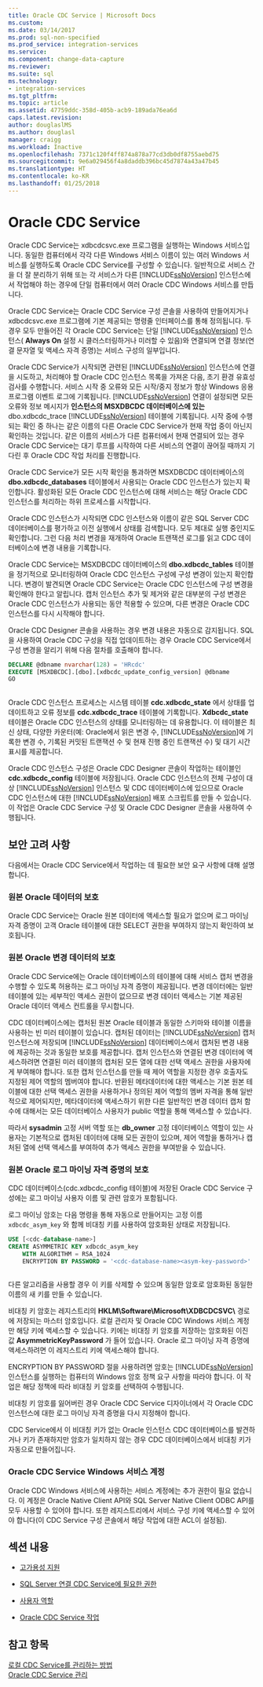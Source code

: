 ```yaml
---
title: Oracle CDC Service | Microsoft Docs
ms.custom: 
ms.date: 03/14/2017
ms.prod: sql-non-specified
ms.prod_service: integration-services
ms.service: 
ms.component: change-data-capture
ms.reviewer: 
ms.suite: sql
ms.technology:
- integration-services
ms.tgt_pltfrm: 
ms.topic: article
ms.assetid: 47759ddc-358d-405b-acb9-189ada76ea6d
caps.latest.revision: 
author: douglaslMS
ms.author: douglasl
manager: craigg
ms.workload: Inactive
ms.openlocfilehash: 7371c120f4ff874a878a77cd3db0df8755aebd75
ms.sourcegitcommit: 9e6a029456f4a8daddb396bc45d7874a43a47b45
ms.translationtype: HT
ms.contentlocale: ko-KR
ms.lasthandoff: 01/25/2018
---
```

# <a name="the-oracle-cdc-service"></a>Oracle CDC Service
  Oracle CDC Service는 xdbcdcsvc.exe 프로그램을 실행하는 Windows 서비스입니다. 동일한 컴퓨터에서 각각 다른 Windows 서비스 이름이 있는 여러 Windows 서비스를 실행하도록 Oracle CDC Service를 구성할 수 있습니다. 일반적으로 서비스 간을 더 잘 분리하기 위해 또는 각 서비스가 다른 [!INCLUDE[ssNoVersion](../../includes/ssnoversion-md.md)] 인스턴스에서 작업해야 하는 경우에 단일 컴퓨터에서 여러 Oracle CDC Windows 서비스를 만듭니다.  
  
 Oracle CDC Service는 Oracle CDC Service 구성 콘솔을 사용하여 만들어지거나 xdbcdcsvc.exe 프로그램에 기본 제공되는 명령줄 인터페이스를 통해 정의됩니다. 두 경우 모두 만들어진 각 Oracle CDC Service는 단일 [!INCLUDE[ssNoVersion](../../includes/ssnoversion-md.md)] 인스턴스( **Always On** 설정 시 클러스터링하거나 미러할 수 있음)와 연결되며 연결 정보(연결 문자열 및 액세스 자격 증명)는 서비스 구성의 일부입니다.  
  
 Oracle CDC Service가 시작되면 관련된 [!INCLUDE[ssNoVersion](../../includes/ssnoversion-md.md)] 인스턴스에 연결을 시도하고, 처리해야 할 Oracle CDC 인스턴스 목록을 가져온 다음, 초기 환경 유효성 검사를 수행합니다. 서비스 시작 중 오류와 모든 시작/중지 정보가 항상 Windows 응용 프로그램 이벤트 로그에 기록됩니다. [!INCLUDE[ssNoVersion](../../includes/ssnoversion-md.md)] 연결이 설정되면 모든 오류와 정보 메시지가 **인스턴스의 MSXDBCDC 데이터베이스에 있는** dbo.xdbcdc_trace [!INCLUDE[ssNoVersion](../../includes/ssnoversion-md.md)] 테이블에 기록됩니다. 시작 중에 수행되는 확인 중 하나는 같은 이름의 다른 Oracle CDC Service가 현재 작업 중이 아닌지 확인하는 것입니다. 같은 이름의 서비스가 다른 컴퓨터에서 현재 연결되어 있는 경우 Oracle CDC Service는 대기 루프를 시작하여 다른 서비스의 연결이 끊어질 때까지 기다린 후 Oracle CDC 작업 처리를 진행합니다.  
  
 Oracle CDC Service가 모든 시작 확인을 통과하면 MSXDBCDC 데이터베이스의 **dbo.xdbcdc_databases** 테이블에서 사용되는 Oracle CDC 인스턴스가 있는지 확인합니다. 활성화된 모든 Oracle CDC 인스턴스에 대해 서비스는 해당 Oracle CDC 인스턴스를 처리하는 하위 프로세스를 시작합니다.  
  
 Oracle CDC 인스턴스가 시작되면 CDC 인스턴스와 이름이 같은 SQL Server CDC 데이터베이스를 평가하고 이전 실행에서 상태를 검색합니다. 모두 제대로 실행 중인지도 확인합니다. 그런 다음 처리 변경을 재개하여 Oracle 트랜잭션 로그를 읽고 CDC 데이터베이스에 변경 내용을 기록합니다.  
  
 Oracle CDC Service는 MSXDBCDC 데이터베이스의 **dbo.xdbcdc_tables** 테이블을 정기적으로 모니터링하여 Oracle CDC 인스턴스 구성에 구성 변경이 있는지 확인합니다. 변경이 발견되면 Oracle CDC Service는 Oracle CDC 인스턴스에 구성 변경을 확인해야 한다고 알립니다. 캡처 인스턴스 추가 및 제거와 같은 대부분의 구성 변경은 Oracle CDC 인스턴스가 사용되는 동안 적용할 수 있으며, 다른 변경은 Oracle CDC 인스턴스를 다시 시작해야 합니다.  
  
 Oracle CDC Designer 콘솔을 사용하는 경우 변경 내용은 자동으로 감지됩니다. SQL을 사용하여 Oracle CDC 구성을 직접 업데이트하는 경우 Oracle CDC Service에서 구성 변경을 알리기 위해 다음 절차를 호출해야 합니다.  
  
```sql
DECLARE @dbname nvarchar(128) = 'HRcdc'  
EXECUTE [MSXDBCDC].[dbo].[xdbcdc_update_config_version] @dbname  
GO  
  
```  
  
 Oracle CDC 인스턴스 프로세스는 시스템 테이블 **cdc.xdbcdc_state** 에서 상태를 업데이트하고 오류 정보를 **cdc.xdbcdc_trace** 테이블에 기록합니다. **Xdbcdc_state** 테이블은 Oracle CDC 인스턴스의 상태를 모니터링하는 데 유용합니다. 이 테이블은 최신 상태, 다양한 카운터(예: Oracle에서 읽은 변경 수, [!INCLUDE[ssNoVersion](../../includes/ssnoversion-md.md)]에 기록한 변경 수, 기록된 커밋된 트랜잭션 수 및 현재 진행 중인 트랜잭션 수) 및 대기 시간 표시를 제공합니다.  
  
 Oracle CDC 인스턴스 구성은 Oracle CDC Designer 콘솔이 작업하는 테이블인 **cdc.xdbcdc_config** 테이블에 저장됩니다. Oracle CDC 인스턴스의 전체 구성이 대상 [!INCLUDE[ssNoVersion](../../includes/ssnoversion-md.md)] 인스턴스 및 CDC 데이터베이스에 있으므로 Oracle CDC 인스턴스에 대한 [!INCLUDE[ssNoVersion](../../includes/ssnoversion-md.md)] 배포 스크립트를 만들 수 있습니다. 이 작업은 Oracle CDC Service 구성 및 Oracle CDC Designer 콘솔을 사용하여 수행됩니다.  
  
## <a name="security-considerations"></a>보안 고려 사항  
 다음에서는 Oracle CDC Service에서 작업하는 데 필요한 보안 요구 사항에 대해 설명합니다.  
  
### <a name="protection-of-source-oracle-data"></a>원본 Oracle 데이터의 보호  
 Oracle CDC Service는 Oracle 원본 데이터에 액세스할 필요가 없으며 로그 마이닝 자격 증명이 고객 Oracle 테이블에 대한 SELECT 권한을 부여하지 않는지 확인하여 보호됩니다.  
  
### <a name="protection-of-source-oracle-change-data"></a>원본 Oracle 변경 데이터의 보호  
 Oracle CDC Service에는 Oracle 데이터베이스의 테이블에 대해 서비스 캡처 변경을 수행할 수 있도록 허용하는 로그 마이닝 자격 증명이 제공됩니다. 변경 데이터에는 일반 테이블에 있는 세부적인 액세스 권한이 없으므로 변경 데이터 액세스는 기본 제공된 Oracle 데이터 액세스 컨트롤을 무시합니다.  
  
 CDC 데이터베이스에는 캡처된 원본 Oracle 테이블과 동일한 스키마와 테이블 이름을 사용하는 빈 미러 테이블이 있습니다. 캡처된 데이터는 [!INCLUDE[ssNoVersion](../../includes/ssnoversion-md.md)] 캡처 인스턴스에 저장되며 [!INCLUDE[ssNoVersion](../../includes/ssnoversion-md.md)] 데이터베이스에서 캡처된 변경 내용에 제공하는 것과 동일한 보호를 제공합니다. 캡처 인스턴스와 연결된 변경 데이터에 액세스하려면 연결된 미러 테이블의 캡처된 모든 열에 대한 선택 액세스 권한을 사용자에게 부여해야 합니다. 또한 캡처 인스턴스를 만들 때 제어 역할을 지정한 경우 호출자도 지정된 제어 역할의 멤버여야 합니다. 반환된 메타데이터에 대한 액세스는 기본 원본 테이블에 대한 선택 액세스 권한을 사용하거나 정의된 제어 역할의 멤버 자격을 통해 일반적으로 제어되지만, 메타데이터에 액세스하기 위한 다른 일반적인 변경 데이터 캡처 함수에 대해서는 모든 데이터베이스 사용자가 public 역할을 통해 액세스할 수 있습니다.  
  
 따라서 **sysadmin** 고정 서버 역할 또는 **db_owner** 고정 데이터베이스 역할이 있는 사용자는 기본적으로 캡처된 데이터에 대해 모든 권한이 있으며, 제어 역할을 통하거나 캡처된 열에 선택 액세스를 부여하여 추가 액세스 권한을 부여받을 수 있습니다.  
  
### <a name="protection-of-source-oracle-log-mining-credentials"></a>원본 Oracle 로그 마이닝 자격 증명의 보호  
 CDC 데이터베이스(cdc.xdbcdc_config 테이블)에 저장된 Oracle CDC Service 구성에는 로그 마이닝 사용자 이름 및 관련 암호가 포함됩니다.  
  
 로그 마이닝 암호는 다음 명령을 통해 자동으로 만들어지는 고정 이름 `xdbcdc_asym_key` 와 함께 비대칭 키를 사용하여 암호화된 상태로 저장됩니다.  
  
```sql
USE [<cdc-database-name>]  
CREATE ASYMMETRIC KEY xdbcdc_asym_key  
    WITH ALGORITHM = RSA_1024  
    ENCRYPTION BY PASSWORD = '<cdc-database-name><asym-key-password>'  
  
```  
  
 다른 알고리즘을 사용할 경우 이 키를 삭제할 수 있으며 동일한 암호로 암호화된 동일한 이름의 새 키를 만들 수 있습니다.  
  
 비대칭 키 암호는 레지스트리의 **HKLM\Software\Microsoft\XDBCDCSVC\\<service-name>** 경로에 저장되는 마스터 암호입니다. 로컬 관리자 및 Oracle CDC Windows 서비스 계정만 해당 키에 액세스할 수 있습니다. 키에는 비대칭 키 암호를 저장하는 암호화된 이진 값 **AsymmetricKeyPassword** 가 들어 있습니다. Oracle 로그 마이닝 자격 증명에 액세스하려면 이 레지스트리 키에 액세스해야 합니다.  
  
 ENCRYPTION BY PASSWORD 절을 사용하려면 암호는 [!INCLUDE[ssNoVersion](../../includes/ssnoversion-md.md)] 인스턴스를 실행하는 컴퓨터의 Windows 암호 정책 요구 사항을 따라야 합니다. 이 작업은 해당 정책에 따라 비대칭 키 암호를 선택하여 수행됩니다.  
  
 비대칭 키 암호를 잃어버린 경우 Oracle CDC Service 디자이너에서 각 Oracle CDC 인스턴스에 대한 로그 마이닝 자격 증명을 다시 지정해야 합니다.  
  
 CDC Service에서 이 비대칭 키가 없는 Oracle 인스턴스 CDC 데이터베이스를 발견하거나 키가 존재하지만 암호가 일치하지 않는 경우 CDC 데이터베이스에서 비대칭 키가 자동으로 만들어집니다.  
  
### <a name="oracle-cdc-service-windows-service-account"></a>Oracle CDC Service Windows 서비스 계정  
 Oracle CDC Windows 서비스에 사용하는 서비스 계정에는 추가 권한이 필요 없습니다. 이 계정은 Oracle Native Client API와 SQL Server Native Client ODBC API를 모두 사용할 수 있어야 합니다. 또한 레지스트리에서 서비스 구성 키에 액세스할 수 있어야 합니다(이 CDC Service 구성 콘솔에서 해당 작업에 대한 ACL이 설정됨).  
  
## <a name="in-this-section"></a>섹션 내용  
  
-   [고가용성 지원](../../integration-services/change-data-capture/high-availability-support.md)  
  
-   [SQL Server 연결 CDC Service에 필요한 권한](../../integration-services/change-data-capture/sql-server-connection-required-permissions-for-the-cdc-service.md)  
  
-   [사용자 역할](../../integration-services/change-data-capture/user-roles.md)  
  
-   [Oracle CDC Service 작업](../../integration-services/change-data-capture/working-with-the-oracle-cdc-service.md)  
  
## <a name="see-also"></a>참고 항목  
 [로컬 CDC Service를 관리하는 방법](../../integration-services/change-data-capture/how-to-manage-a-local-cdc-service.md)   
 [Oracle CDC Service 관리](../../integration-services/change-data-capture/manage-an-oracle-cdc-service.md)  
  
  
